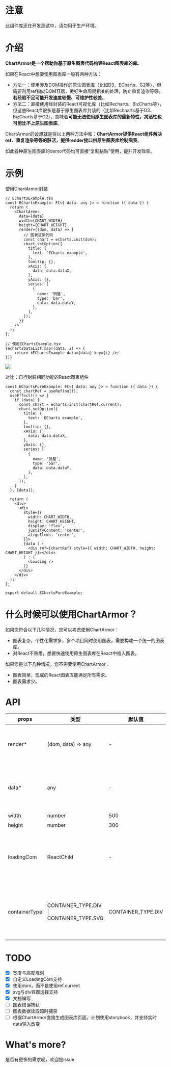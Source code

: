 # 注意
此组件库还在开发测试中，请勿用于生产环境。

# 介绍
**ChartArmor是一个帮助你基于原生图表代码构建React图表库的库。**

如果在React中想要使用图表库一般有两种方法：
* 方法一：使用涉及DOM操作的原生图表库（比如D3、ECharts、G2等），但需要利用ref指向DOM容器，做好生命周期相关的处理，防止重复渲染等等。**若经验不足可能开发速度较慢、可维护性较差**。
* 方法二：直接使用经封装的React可视化库（比如Recharts、BizCharts等），但这些React库很多是基于原生图表库封装的（比如Rechaarts基于D3、BizCharts基于G2），意味着**可能无法使用原生图表库的最新特性，灵活性也可能比不上原生图表库**。

ChartArmor的设想就是将以上两种方法中和：**ChartArmor提供React组件解决ref、重复渲染等等的脏活，提供render接口供原生图表库绘制图表**。

如此各种原生图表库的demo代码均可直接“复制粘贴”使用，提升开发效率。

# 示例
使用ChartArmor封装
```tsx
// EChartsExample.tsx
const EChartsExample: FC<{ data: any }> = function ({ data }) {
  return (
    <ChartArmor
      data={data}
      width={CHART_WIDTH}
      height={CHART_HEIGHT}
      render={(dom, data) => {
        // 图表渲染代码
        const chart = echarts.init(dom);
        chart.setOption({
          title: {
            text: 'ECharts example',
          },
          tooltip: {},
          xAxis: {
            data: data.dataX,
          },
          yAxis: {},
          series: [
            {
              name: '销量',
              type: 'bar',
              data: data.dataY,
            },
          ],
        });
      }}
    />
  );
};

// 使用EChartsExample.tsx
{echartsDataList.map((data, i) => {
    return <EChartsExample data={data} key={i} />;
})}
```
![](https://github.com/Joeoeoe/chart-armor/blob/master/static/image/echarts-example.gif?raw=true)

对比：自行封装相同功能的React图表组件
```tsx
const EChartsPureExample: FC<{ data: any }> = function ({ data }) {
  const chartRef = useRef(null);
  useEffect(() => {
    if (data) {
      const chart = echarts.init(chartRef.current);
      chart.setOption({
        title: {
          text: 'ECharts example',
        },
        tooltip: {},
        xAxis: {
          data: data.dataX,
        },
        yAxis: {},
        series: [
          {
            name: '销量',
            type: 'bar',
            data: data.dataY,
          },
        ],
      });
    }
  }, [data]);

  return (
    <div>
      <div
        style={{
          width: CHART_WIDTH,
          height: CHART_HEIGHT,
          display: 'flex',
          justifyContent: 'center',
          alignItems: 'center',
        }}>
        {data ? (
          <div ref={chartRef} style={{ width: CHART_WIDTH, height: CHART_HEIGHT }}></div>
        ) : (
          <Loading />
        )}
      </div>
    </div>
  );
};

export default EChartsPureExample;
```

# 什么时候可以使用ChartArmor？
如果您符合以下几种情况，您可以考虑使用ChartArmor：
* 图表复杂，个性化需求多，多个项目同时使用图表，需要构建一个统一的图表库。
* 对React不熟悉，想要快速使用原生图表库在React中插入图表。

如果您是以下几种情况，您不需要使用ChartArmor：
* 图表简单，现成的React图表库能满足所有需求。
* 图表需求少。

# API
| props         | 类型                                     | 默认值             | 说明                                                        |
| ------------- | ---------------------------------------- | ------------------ | ----------------------------------------------------------- |
| render*       | (dom, data) => any                       | -                  | 渲染图表代码，dom为图表容器，data为图表所需数据             |
| data*         | any                                      | -                  | 渲染图表时所用数据，data为空值时ChartArmor显示loading       |
| width         | number                                   | 500                | 图表宽度                                                    |
| height        | number                                   | 300                | 图表高度                                                    |
| loadingCom    | ReactChild                               | -                  | 自定义loading组件，无数据时边框大小由loadingCom决定         |
| containerType | CONTAINER_TYPE.DIV \| CONTAINER_TYPE.SVG | CONTAINER_TYPE.DIV | 图表容器是div或svg，某些图表库主要使用svg绘制图表（例如d3） |

# TODO
- [x] 宽度与高度规划
- [x] 自定义LoadingCom支持
- [x] 使用dom，而不是使用ref.current
- [x] svg与div容器选择支持
- [x] 文档编写
- [ ] 图表错误捕获
- [ ] 图表数据读取超时捕获
- [ ] 根据ChartArmor直接生成图表库页面，计划使用storybook，并支持实时data输入改变

# What's more?
是否有更多的需求呢，欢迎提issue